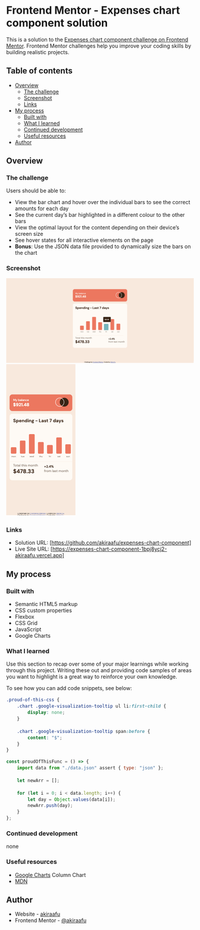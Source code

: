 # Frontend Mentor - Expenses chart component solution

This is a solution to the [Expenses chart component challenge on Frontend Mentor](https://www.frontendmentor.io/challenges/expenses-chart-component-e7yJBUdjwt). Frontend Mentor challenges help you improve your coding skills by building realistic projects.

## Table of contents

-   [Overview](#overview)
    -   [The challenge](#the-challenge)
    -   [Screenshot](#screenshot)
    -   [Links](#links)
-   [My process](#my-process)
    -   [Built with](#built-with)
    -   [What I learned](#what-i-learned)
    -   [Continued development](#continued-development)
    -   [Useful resources](#useful-resources)
-   [Author](#author)

## Overview

### The challenge

Users should be able to:

-   View the bar chart and hover over the individual bars to see the correct amounts for each day
-   See the current day’s bar highlighted in a different colour to the other bars
-   View the optimal layout for the content depending on their device’s screen size
-   See hover states for all interactive elements on the page
-   **Bonus**: Use the JSON data file provided to dynamically size the bars on the chart

### Screenshot

![](./1.png)
![](./2.png)

### Links

-   Solution URL: [https://github.com/akiraafu/expenses-chart-component]
-   Live Site URL: [https://expenses-chart-component-1bpj8ycj2-akiraafu.vercel.app]

## My process

### Built with

-   Semantic HTML5 markup
-   CSS custom properties
-   Flexbox
-   CSS Grid
-   JavaScript
-   Google Charts

### What I learned

Use this section to recap over some of your major learnings while working through this project. Writing these out and providing code samples of areas you want to highlight is a great way to reinforce your own knowledge.

To see how you can add code snippets, see below:

```css
.proud-of-this-css {
    .chart .google-visualization-tooltip ul li:first-child {
        display: none;
    }

    .chart .google-visualization-tooltip span:before {
        content: "$";
    }
}
```

```js
const proudOfThisFunc = () => {
    import data from "./data.json" assert { type: "json" };

    let newArr = [];

    for (let i = 0; i < data.length; i++) {
        let day = Object.values(data[i]);
        newArr.push(day);
    }
};
```

### Continued development

none

### Useful resources

-   [Google Charts](https://developers.google.com/chart) Column Chart
-   [MDN](https://developer.mozilla.org/)

## Author

-   Website - [akiraafu](https://github.com/akiraafu)
-   Frontend Mentor - [@akiraafu](https://www.frontendmentor.io/profile/akiraafu)
